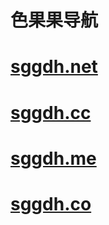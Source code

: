 # 色果果导航

# [sggdh.net]
# [sggdh.cc]
# [sggdh.me]
# [sggdh.co]

[sggdh.net]: https://sggdh.net
[sggdh.cc]: https://sggdh.cc
[sggdh.me]: https://sggdh.me
[sggdh.co]: https://sggdh.co

